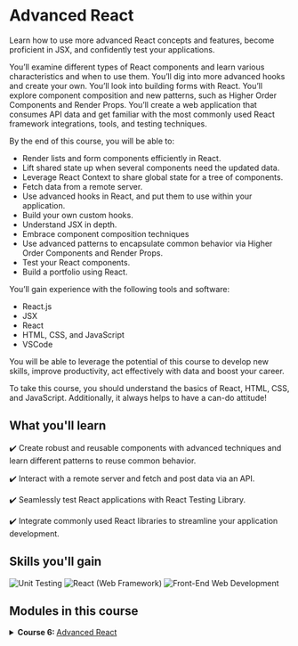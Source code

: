 # Advanced React

Learn how to use more advanced React concepts and features, become proficient in JSX, and confidently test your applications.

You’ll examine different types of React components and learn various characteristics and when to use them. You’ll dig into more advanced hooks and create your own. You’ll look into building forms with React. You’ll explore component composition and new patterns, such as Higher Order Components and Render Props. You’ll create a web application that consumes API data and get familiar with the most commonly used React framework integrations, tools, and testing techniques.

By the end of this course, you will be able to:

- Render lists and form components efficiently in React.
- Lift shared state up when several components need the updated data.
- Leverage React Context to share global state for a tree of components.
- Fetch data from a remote server.
- Use advanced hooks in React, and put them to use within your application.
- Build your own custom hooks.
- Understand JSX in depth.
- Embrace component composition techniques
- Use advanced patterns to encapsulate common behavior via Higher Order Components and Render Props.
- Test your React components.
- Build a portfolio using React.

You’ll gain experience with the following tools and software:

- React.js
- JSX
- React
- HTML, CSS, and JavaScript
- VSCode

You will be able to leverage the potential of this course to develop new skills, improve productivity, act effectively with data and boost your career.

To take this course, you should understand the basics of React, HTML, CSS, and JavaScript. Additionally, it always helps to have a can-do attitude!

## What you'll learn

✔️ Create robust and reusable components with advanced techniques and learn different patterns to reuse common behavior.

✔️ Interact with a remote server and fetch and post data via an API.

✔️ Seamlessly test React applications with React Testing Library.

✔️ Integrate commonly used React libraries to streamline your application development.

## Skills you'll gain

![Unit Testing](https://img.shields.io/badge/Unit%20Testing-Skill-brightgreen)
![React (Web Framework)](<https://img.shields.io/badge/React%20(Web%20Framework)-Skill-blue>)
![Front-End Web Development](https://img.shields.io/badge/Front--End%20Web%20Development-Skill-green)

## Modules in this course

<details>
<summary><b>Course 6: </b> <a href="https://www.coursera.org/learn/advanced-react?specialization=meta-front-end-developer" target="_blank">Advanced React</a>
</summary>

### Module 1: Components

Learn how to render list and form components efficiently in React, and learn how to lift a shared state up when several components need the updated data.

<b>Learning Objectives</b>

- Render and transform lists with keys in React.
- Distinguish between controlled and uncontrolled React components.
- Create a controlled form component in React.
- Share component state by lifting state up to the closest common ancestor
- Share global state using React Context

### Module 2: React Hooks and Custom Hooks

Learn to use all the common hooks in React, and how to put them to use within your application. Then, build your own custom hooks.

<b>Learning Objectives</b>

- Explain the uses and purpose of React hooks.
- Use the useState hook to declare, read and update the state of a component.
- Use the useEffect hook to perform side-effects within a React component.
- Use hooks to fetch data in React.
- Create appropriate custom hooks in React.

### Module 3: JSX and testing

Understand JSX in depth and discover advanced patterns to encapsulate common behaviour via higher-order components and render props. Then, learn how to test and debug your application.

<b>Learning Objectives</b>

- Define the types of children within JSX
- Use JSX to apply React component composition with children.
- Describe the process and purpose of creating higher-order components.
- Describe the process and purpose of creating render props.
- Write a test for a React application using Jest and React Testing Library.

### Module 4: Final project

In this module, you will be assessed on the key skills covered in the course and create a project to add to your portfolio.

<b>Learning Objectives</b>

- Synthesize the skills from this course to create a portfolio.
- Reflect on this course's content and on the learning path that lies ahead.

</details>
